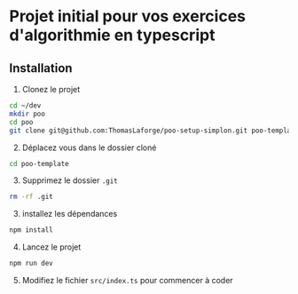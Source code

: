 # Projet initial pour vos exercices d'algorithmie en typescript

## Installation

1. Clonez le projet
```bash
cd ~/dev
mkdir poo
cd poo
git clone git@github.com:ThomasLaforge/poo-setup-simplon.git poo-template
```
2. Déplacez vous dans le dossier cloné
```bash
cd poo-template
```
3. Supprimez le dossier `.git`
```bash
rm -rf .git
```
3. installez les dépendances
```bash
npm install
``` 
4. Lancez le projet
```bash
npm run dev 
```
5. Modifiez le fichier `src/index.ts` pour commencer à coder